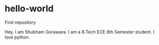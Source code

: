 # hello-world
First repository

Hey. I am Shubham Gorawara. I am a B.Tech ECE 8th Semester student. I love python.
